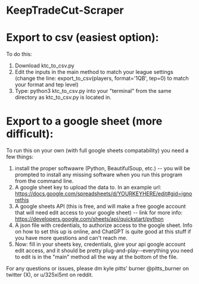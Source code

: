 # KeepTradeCut-Scraper

# Export to csv (easiest option):
To do this:
1. Download ktc_to_csv.py
2. Edit the inputs in the main method to match your league settings (change the line: export_to_csv(players, format='1QB', tep=0) to match your format and tep level)
3. Type: python3 ktc_to_csv.py into your "terminal" from the same directory as ktc_to_csv.py is located in.

# Export to a google sheet (more difficult):
To run this on your own (with full google sheets compatability) you need a few things:
1. install the proper softwawre (Python, BeautifulSoup, etc.) -- you will be prompted to install any missing software when you run this program from the command line.
2. A google sheet key to upload the data to. In an example url: https://docs.google.com/spreadsheets/d/YOURKEYHERE/edit#gid=ignorethis
3. A google sheets API (this is free, and will make a free google account that will need edit access to your google sheet) -- link for more info: https://developers.google.com/sheets/api/quickstart/python
4. A json file with credentials, to authorize access to the google sheet. Info on how to set this up is online, and ChatGPT is quite good at this stuff if you have more questions and can't reach me.
5. Now: fill in your sheets key, credentials, give your api google account edit access, and it should be pretty plug-and-play--everything you need to edit is in the "main" method all the way at the bottom of the file.

For any questions or issues, please dm kyle pitts' burner @pitts_burner on twitter (X), or u/325xi5mt on reddit.
